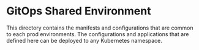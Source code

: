 # GitOps Shared Environment

This directory contains the manifests and configurations that are common to each prod environments. The
configurations and applications that are defined here can be deployed to any Kubernetes namespace.
